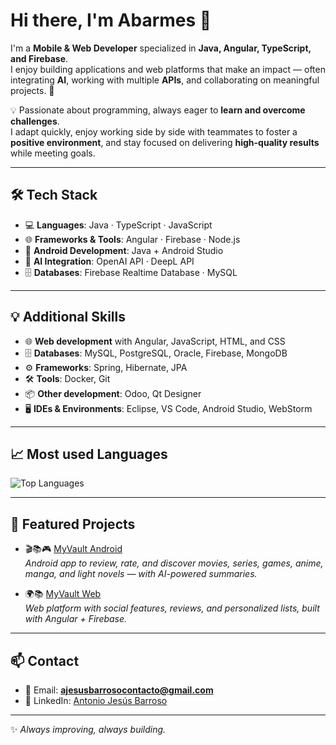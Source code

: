 # Hi there, I'm Abarmes 👋

I'm a **Mobile & Web Developer** specialized in **Java, Angular, TypeScript, and Firebase**.  
I enjoy building applications and web platforms that make an impact — often integrating **AI**, working with multiple **APIs**, and collaborating on meaningful projects. 🚀  

💡 Passionate about programming, always eager to **learn and overcome challenges**.  
I adapt quickly, enjoy working side by side with teammates to foster a **positive environment**, and stay focused on delivering **high-quality results** while meeting goals.  

---

## 🛠️ Tech Stack
- 💻 **Languages**: Java · TypeScript · JavaScript  
- 🌐 **Frameworks & Tools**: Angular · Firebase · Node.js  
- 📱 **Android Development**: Java + Android Studio  
- 🤖 **AI Integration**: OpenAI API · DeepL API  
- 🗄️ **Databases**: Firebase Realtime Database · MySQL  

---

## 💡 Additional Skills
- 🌐 **Web development** with Angular, JavaScript, HTML, and CSS  
- 🗄️ **Databases**: MySQL, PostgreSQL, Oracle, Firebase, MongoDB  
- ⚙️ **Frameworks**: Spring, Hibernate, JPA  
- 🛠️ **Tools**: Docker, Git  
- 📦 **Other development**: Odoo, Qt Designer  
- 🖥️ **IDEs & Environments**: Eclipse, VS Code, Android Studio, WebStorm  

---

## 📈 Most used Languages
![Top Languages](https://github-readme-stats.vercel.app/api/top-langs/?username=Abarmes1411&layout=compact&theme=radical)

---

## 🚀 Featured Projects
- 🎬📚🎮 [MyVault Android](https://github.com/Abarmes1411/MyVault-Android)  
  *Android app to review, rate, and discover movies, series, games, anime, manga, and light novels — with AI-powered summaries.*  

- 🌍📚 [MyVault Web](https://github.com/Abarmes1411/MyVault-Web)  
  *Web platform with social features, reviews, and personalized lists, built with Angular + Firebase.*  

---

## 📫 Contact
- 📧 Email: **ajesusbarrosocontacto@gmail.com**  
- 💼 LinkedIn: [Antonio Jesús Barroso](https://www.linkedin.com/in/ajesusbarroso)  

---

✨ *Always improving, always building.*
